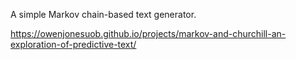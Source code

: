 A simple Markov chain-based text generator.

https://owenjonesuob.github.io/projects/markov-and-churchill-an-exploration-of-predictive-text/
